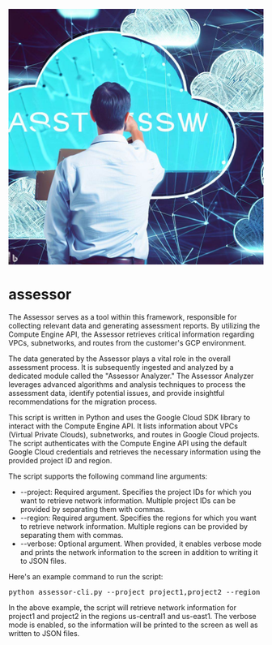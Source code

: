![Assessor Image](assessor.jpg)

# assessor
The Assessor serves as a tool within this framework, responsible for collecting relevant data and generating assessment reports. By utilizing the Compute Engine API, the Assessor retrieves critical information regarding VPCs, subnetworks, and routes from the customer's GCP environment.

The data generated by the Assessor plays a vital role in the overall assessment process. It is subsequently ingested and analyzed by a dedicated module called the "Assessor Analyzer." The Assessor Analyzer leverages advanced algorithms and analysis techniques to process the assessment data, identify potential issues, and provide insightful recommendations for the migration process.

This script is written in Python and uses the Google Cloud SDK library to interact with the Compute Engine API. It lists information about VPCs (Virtual Private Clouds), subnetworks, and routes in Google Cloud projects. The script authenticates with the Compute Engine API using the default Google Cloud credentials and retrieves the necessary information using the provided project ID and region.

The script supports the following command line arguments:

- --project: Required argument. Specifies the project IDs for which you want to retrieve network information. Multiple project IDs can be provided by separating them with commas.
- --region: Required argument. Specifies the regions for which you want to retrieve network information. Multiple regions can be provided by separating them with commas.
- --verbose: Optional argument. When provided, it enables verbose mode and prints the network information to the screen in addition to writing it to JSON files.

Here's an example command to run the script:
<pre>
python assessor-cli.py --project project1,project2 --region us-central1,us-east1 --verbose
</pre>

In the above example, the script will retrieve network information for project1 and project2 in the regions us-central1 and us-east1. The verbose mode is enabled, so the information will be printed to the screen as well as written to JSON files.


